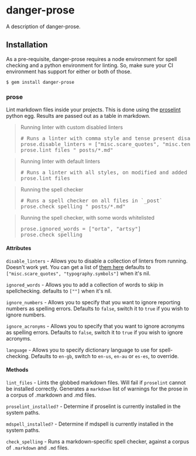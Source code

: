 # danger-prose

A description of danger-prose.

## Installation

As a pre-requisite, danger-prose requires a node environment for spell checking and a python environment for linting. So, make sure your CI environment has support for either or both of those.

    $ gem install danger-prose

### prose

Lint markdown files inside your projects.
This is done using the [proselint](http://proselint.com) python egg.
Results are passed out as a table in markdown.

<blockquote>Running linter with custom disabled linters
  <pre>
# Runs a linter with comma style and tense present disabled
prose.disable_linters = ["misc.scare_quotes", "misc.tense_present"]
prose.lint_files "_posts/*.md"</pre>
</blockquote>

<blockquote>Running linter with default linters
  <pre>
# Runs a linter with all styles, on modified and added markdown files in this PR
prose.lint_files</pre>
</blockquote>

<blockquote>Running the spell checker
  <pre>
# Runs a spell checker on all files in `_post`
prose.check_spelling "_posts/*.md"</pre>
</blockquote>

<blockquote>Running the spell checker, with some words whitelisted
  <pre>
prose.ignored_words = ["orta", "artsy"]
prose.check_spelling</pre>
</blockquote>



#### Attributes

`disable_linters` - Allows you to disable a collection of linters from running. Doesn't work yet.
You can get a list of [them here](https://github.com/amperser/proselint#checks)
defaults to `["misc.scare_quotes", "typography.symbols"]` when it's nil.

`ignored_words` - Allows you to add a collection of words to skip in spellchecking.
defaults to `[""]` when it's nil.

`ignore_numbers` - Allows you to specify that you want to ignore reporting numbers
as spelling errors. Defaults to `false`, switch it to `true`
if you wish to ignore numbers.

`ignore_acronyms` - Allows you to specify that you want to ignore acronyms as spelling
errors. Defaults to `false`, switch it to `true` if you wish
to ignore acronyms.

`language` - Allows you to specify dictionary language to use for spell-checking.
Defaults to `en-gb`, switch to `en-us`, `en-au` or `es-es`, to
override.

#### Methods

`lint_files` - Lints the globbed markdown files. Will fail if `proselint` cannot be installed correctly.
Generates a `markdown` list of warnings for the prose in a corpus of .markdown and .md files.

`proselint_installed?` - Determine if proselint is currently installed in the system paths.

`mdspell_installed?` - Determine if mdspell is currently installed in the system paths.

`check_spelling` - Runs a markdown-specific spell checker, against a corpus of `.markdown` and `.md` files.
